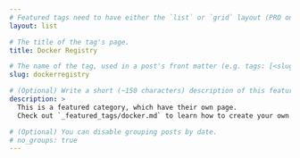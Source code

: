 ```yaml
---
# Featured tags need to have either the `list` or `grid` layout (PRO only).
layout: list

# The title of the tag's page.
title: Docker Registry

# The name of the tag, used in a post's front matter (e.g. tags: [<slug>]).
slug: dockerregistry

# (Optional) Write a short (~150 characters) description of this featured tag.
description: >
  This is a featured category, which have their own page.
  Check out `_featured_tags/docker.md` to learn how to create your own.

# (Optional) You can disable grouping posts by date.
# no_groups: true
---
```


